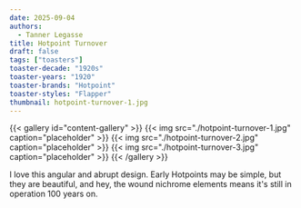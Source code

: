 ```yaml
---
date: 2025-09-04
authors:
  - Tanner Legasse
title: Hotpoint Turnover
draft: false
tags: ["toasters"]
toaster-decade: "1920s"
toaster-years: "1920"
toaster-brands: "Hotpoint"
toaster-styles: "Flapper"
thumbnail: hotpoint-turnover-1.jpg
---
```

{{< gallery id="content-gallery" >}}
  {{< img src="./hotpoint-turnover-1.jpg" caption="placeholder" >}}
  {{< img src="./hotpoint-turnover-2.jpg" caption="placeholder" >}}
  {{< img src="./hotpoint-turnover-3.jpg" caption="placeholder" >}}
{{< /gallery >}}

I love this angular and abrupt design. Early Hotpoints may be simple, but they are beautiful, and hey, the wound nichrome elements means it's still in operation 100 years on.
